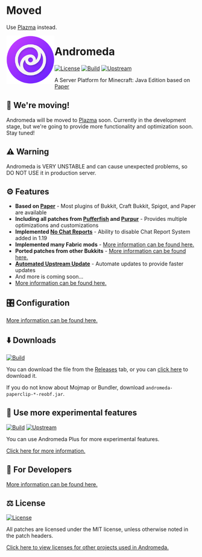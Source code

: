 # Moved
Use [Plazma](https://github.com/PlazmaMC/Plazma) instead.

<img src=".github/assets/logo.png" align="left" id="header" width="128px"></img>

# Andromeda
[![License](https://img.shields.io/github/license/TeamEarendel/Andromeda?style=flat-square)](LICENSE.md)
[![Build](https://img.shields.io/github/actions/workflow/status/TeamEarendel/Andromeda/build.yml?branch=ver/1.19.3&logo=github&style=flat-square)](https://github.com/TeamEarendel/Andromeda/actions/workflows/build.yml?query=branch:ver/1.19.3)
[![Upstream](https://img.shields.io/github/actions/workflow/status/TeamEarendel/Updater/andromeda.yml?label=upstream&logo=github&style=flat-square)](https://github.com/TeamEarendel/Updater/actions/workflows/andromeda.yml)

A Server Platform for Minecraft: Java Edition based on [Paper](https://github.com/PaperMC/Paper)

## 🌠 We're moving!
Andromeda will be moved to [Plazma](https://github.com/PlazmaMC/Plazma) soon. Currently in the development stage, but we're going to provide more functionality and optimization soon. Stay tuned!

## ⚠️ Warning
Andromeda is VERY UNSTABLE and can cause unexpected problems, so DO NOT USE it in production server.

## ⚙️ Features
- **Based on [Paper](https://github.com/PaperMC/Paper)** - Most plugins of Bukkit, Craft Bukkit, Spigot, and Paper are available
- **Including all patches from [Pufferfish](https://github.com/pufferfish-gg/Pufferfish) and [Purpur](https://github.com/PurpurMC/Purpur)** - Provides multiple optimizations and customizations
- **Implemented [No Chat Reports](https://modrinth.com/mod/no-chat-reports)** - Ability to disable Chat Report System added in 1.19
- **Implemented many Fabric mods** - [More information can be found here.](https://github.com/TeamEarendel/Andromeda/wiki/Implemented-Bukkits-&-Mods#implemented-mods)
- **Ported patches from other Bukkits** - [More information can be found here.](https://github.com/TeamEarendel/Andromeda/wiki/Implemented-Bukkits-&-Mods#ported-bukkits)
- **[Automated Upstream Update](https://github.com/TeamEarendel/Updater)** - Automate updates to provide faster updates
- And more is coming soon...
- [More information can be found here.](https://github.com/TeamEarendel/Andromeda/wiki/Added-Features)

## 🎛️ Configuration
[More information can be found here.](https://github.com/TeamEarendel/Andromeda/wiki/Configurations)

## ⬇️ Downloads
[![Build](https://img.shields.io/github/actions/workflow/status/TeamEarendel/Andromeda/build.yml?branch=ver/1.19.3&logo=github&style=flat-square)](https://github.com/TeamEarendel/Andromeda/actions/workflows/build.yml?query=branch:ver/1.19.3)

You can download the file from the [Releases](https://github.com/TeamEarendel/Andromeda/releases) tab, or you can [click here](https://github.com/TeamEarendel/Andromeda/releases/download/latest-1.19.3/andromeda-paperclip-1.19.3-R0.1-SNAPSHOT-reobf.jar) to download it.

If you do not know about Mojmap or Bundler, download `andromeda-paperclip-*-reobf.jar`.

## 🧪 Use more experimental features
[![Build](https://img.shields.io/github/actions/workflow/status/TeamEarendel/AndromedaPlus/build.yml?branch=matter/1.19.3&logo=github&style=flat-square)](https://github.com/TeamEarendel/AndromedaPlus/actions/workflows/build.yml?query=branch:matter/1.19.3)
[![Upstream](https://img.shields.io/github/actions/workflow/status/TeamEarendel/Updater/andromedaplus.yml?label=upstream&logo=github&style=flat-square)](https://github.com/TeamEarendel/Updater/actions/workflows/andromedaplus.yml)

You can use Andromeda Plus for more experimental features.

[Click here for more information.](https://github.com/TeamEarendel/AndromedaPlus)

## 🔧 For Developers
[More information can be found here.](https://github.com/TeamEarendel/Andromeda/wiki/For-Developers)

## ⚖️ License
[![License](https://img.shields.io/github/license/TeamEarendel/Andromeda?style=flat-square)](LICENSE.md)

All patches are licensed under the MIT license, unless otherwise noted in the patch headers.

[Click here to view licenses for other projects used in Andromeda.](https://github.com/TeamEarendel/Andromeda/wiki/Implemented-Bukkits-&-Mods)
